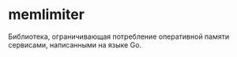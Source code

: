 # memlimiter
Библиотека, ограничивающая потребление оперативной памяти сервисами, написанными на языке Go.
